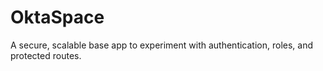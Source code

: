# OktaSpace

A secure, scalable base app to experiment with authentication, roles, and protected routes.
